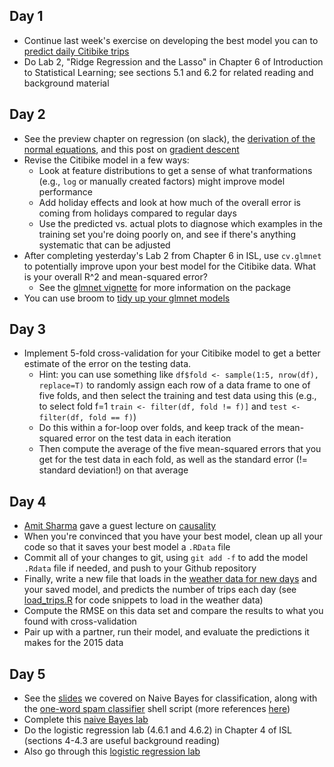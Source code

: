 ## Day 1
  * Continue last week's exercise on developing the best model you can to [predict daily Citibike trips](https://github.com/msr-ds3/coursework/tree/master/week2#predicting-daily-citibike-trips)
  * Do Lab 2, "Ridge Regression and the Lasso" in Chapter 6 of Introduction to Statistical Learning; see sections 5.1 and 6.2 for related reading and background material


## Day 2
  * See the preview chapter on regression (on slack), the [derivation of the normal equations](https://en.wikipedia.org/wiki/Linear_least_squares_%28mathematics%29#Derivation_of_the_normal_equations), and this post on [gradient descent](https://spin.atomicobject.com/2014/06/24/gradient-descent-linear-regression/)
  * Revise the Citibike model in a few ways:
    * Look at feature distributions to get a sense of what tranformations (e.g., ``log`` or manually created factors) might improve model performance
    * Add holiday effects and look at how much of the overall error is coming from holidays compared to regular days
    * Use the predicted vs. actual plots to diagnose which examples in the training set you're doing poorly on, and see if there's anything systematic that can be adjusted
  * After completing yesterday's Lab 2 from Chapter 6 in ISL, use ``cv.glmnet`` to potentially improve upon your best model for the Citibike data. What is your overall R^2 and mean-squared error?
    * See the [glmnet vignette](http://web.stanford.edu/~hastie/glmnet/glmnet_alpha.html) for more information on the package
  * You can use broom to [tidy up your glmnet models](http://rpackages.ianhowson.com/cran/broom/man/cv.glmnet_tidiers.html)
  
## Day 3
  * Implement 5-fold cross-validation for your Citibike model to get a better estimate of the error on the testing data.
    * Hint: you can use something like ``df$fold <- sample(1:5, nrow(df), replace=T)`` to randomly assign each row of a data frame to one of five folds, and then select the training and test data using this (e.g., to select fold f=1 ``train <- filter(df, fold != f)]`` and ``test <- filter(df, fold == f)``)
    * Do this within a for-loop over folds, and keep track of the mean-squared error on the test data in each iteration
    * Then compute the average of the five mean-squared errors that you get for the test data in each fold, as well as the standard error (!= standard deviation!) on that average
    
## Day 4
  * [Amit Sharma](http://www.amitsharma.in) gave a guest lecture on [causality](https://github.com/amit-sharma/causal-inference-tutorial)
  * When you're convinced that you have your best model, clean up all your code so that it saves your best model a ``.RData`` file
  * Commit all of your changes to git, using ``git add -f`` to add the model ``.Rdata`` file if needed, and push to your Github repository
  * Finally, write a new file that loads in the [weather data for new days](weather_2015.csv) and your saved model, and predicts the number of trips each day (see [load_trips.R](../week1/citibike/load_trips.R) for code snippets to load in the weather data)
  * Compute the RMSE on this data set and compare the results to what you found with cross-validation
  * Pair up with a partner, run their model, and evaluate the predictions it makes for the 2015 data
  
## Day 5
  * See the [slides](http://www.slideshare.net/jakehofman/modeling-social-data-lecture-6-classification-with-naive-bayes) we covered on Naive Bayes for classification, along with the [one-word spam classifier](enron_naive_bayes.sh) shell script (more references [here](http://jakehofman.com/ddm/2012/02/lecture-03-2/))
  * Complete this [naive Bayes lab](https://rpubs.com/dvorakt/144238) 
  * Do the logistic regression lab (4.6.1 and 4.6.2) in Chapter 4 of ISL (sections 4-4.3 are useful background reading)
  * Also go through this [logistic regression lab](https://rpubs.com/dvorakt/151334)